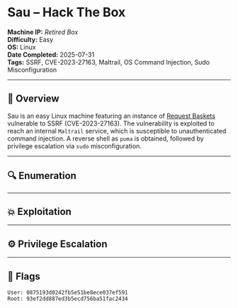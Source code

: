 # Sau – Hack The Box

**Machine IP:** _Retired Box_  
**Difficulty:** Easy  
**OS:** Linux  
**Date Completed:** 2025-07-31  
**Tags:** SSRF, CVE-2023-27163, Maltrail, OS Command Injection, Sudo Misconfiguration  

---

## 🧭 Overview

Sau is an easy Linux machine featuring an instance of [Request Baskets](https://github.com/darklynx/request-baskets) vulnerable to SSRF (CVE-2023-27163). The vulnerability is exploited to reach an internal `Maltrail` service, which is susceptible to unauthenticated command injection. A reverse shell as `puma` is obtained, followed by privilege escalation via `sudo` misconfiguration.

---

## 🔍 Enumeration



---

## 💥 Exploitation



---

## ⚙️ Privilege Escalation



---

## 🏁 Flags

```
User: 0875193d0242fb5e51be8ece037ef591
Root: 93ef2dd887ed3b5ecd756ba51fac2434
```
